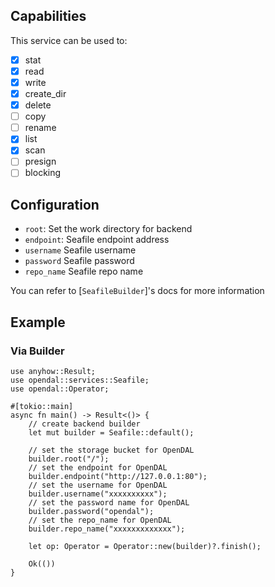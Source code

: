 ## Capabilities

This service can be used to:

- [x] stat
- [x] read
- [x] write
- [x] create_dir
- [x] delete
- [ ] copy
- [ ] rename
- [x] list
- [x] scan
- [ ] presign
- [ ] blocking

## Configuration

- `root`: Set the work directory for backend
- `endpoint`: Seafile endpoint address
- `username` Seafile username
- `password` Seafile password
- `repo_name` Seafile repo name

You can refer to [`SeafileBuilder`]'s docs for more information

## Example

### Via Builder

```rust,no_run
use anyhow::Result;
use opendal::services::Seafile;
use opendal::Operator;

#[tokio::main]
async fn main() -> Result<()> {
    // create backend builder
    let mut builder = Seafile::default();

    // set the storage bucket for OpenDAL
    builder.root("/");
    // set the endpoint for OpenDAL
    builder.endpoint("http://127.0.0.1:80");
    // set the username for OpenDAL
    builder.username("xxxxxxxxxx");
    // set the password name for OpenDAL
    builder.password("opendal");
    // set the repo_name for OpenDAL
    builder.repo_name("xxxxxxxxxxxxx");

    let op: Operator = Operator::new(builder)?.finish();

    Ok(())
}
```
